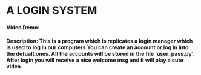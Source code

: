 # A LOGIN SYSTEM

#### Video Demo:

#### Description: This is a program which is replicates a login manager which is used to log in our computers.You can create an account or log in into the defualt ones. All the accounts will be stored in the file 'user_pass.py'. After login you will receive a nice welcome msg and it will play a cute video.
